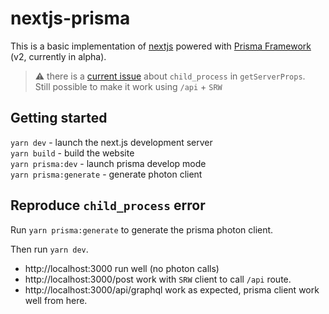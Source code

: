 # nextjs-prisma

This is a basic implementation of [nextjs](nextjs.org) powered
with [Prisma Framework](https://github.com/prisma/prisma2) (v2, currently in alpha).

> ⚠ there is a [current issue](https://github.com/prisma/prisma2/issues/1226) about `child_process`
> in `getServerProps`.  
> Still possible to make it work using `/api` + `SRW`

## Getting started

`yarn dev` - launch the next.js development server  
`yarn build` - build the website  
`yarn prisma:dev` - launch prisma develop mode  
`yarn prisma:generate` - generate photon client

## Reproduce `child_process` error

Run `yarn prisma:generate` to generate the prisma photon client.

Then run `yarn dev`.

- http://localhost:3000 run well (no photon calls)
- http://localhost:3000/post work with `SRW` client to call `/api` route.
- http://localhost:3000/api/graphql work as expected, prisma client work well from here.
